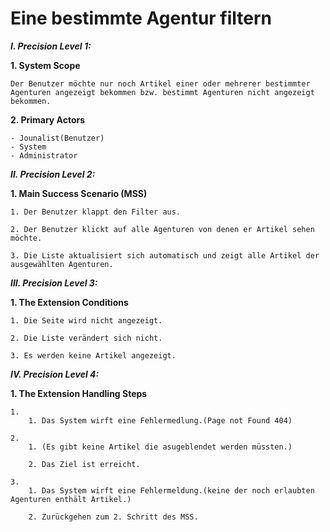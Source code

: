 Eine bestimmte Agentur filtern
============

***I. Precision Level 1:***

**1. System Scope**

    Der Benutzer möchte nur noch Artikel einer oder mehrerer bestimmter Agenturen angezeigt bekommen bzw. bestimmt Agenturen nicht angezeigt bekommen.

**2. Primary Actors**

    - Jounalist(Benutzer)
    - System
    - Administrator

***II. Precision Level 2:***

**1. Main Success Scenario (MSS)**

    1. Der Benutzer klappt den Filter aus.

    2. Der Benutzer klickt auf alle Agenturen von denen er Artikel sehen möchte.

    3. Die Liste aktualisiert sich automatisch und zeigt alle Artikel der ausgewählten Agenturen.

***III. Precision Level 3:***

**1. The Extension Conditions**

    1. Die Seite wird nicht angezeigt.

    2. Die Liste verändert sich nicht.

    3. Es werden keine Artikel angezeigt.

***IV. Precision Level 4:***

**1. The Extension Handling Steps**

    1. 
        1. Das System wirft eine Fehlermedlung.(Page not Found 404)

    2. 
        1. (Es gibt keine Artikel die asugeblendet werden müssten.)

        2. Das Ziel ist erreicht.

    3. 
        1. Das System wirft eine Fehlermeldung.(keine der noch erlaubten Agenturen enthält Artikel.)

        2. Zurückgehen zum 2. Schritt des MSS.

